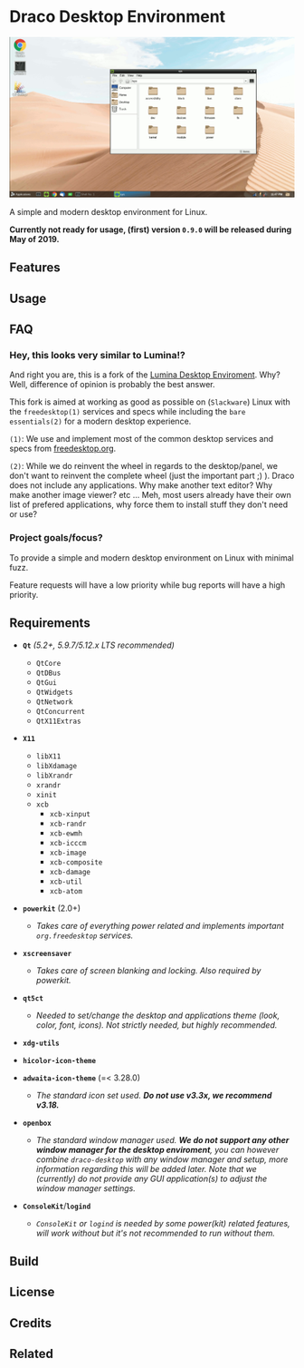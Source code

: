 # Draco Desktop Environment

![screenshot](draco-screenshot.gif)

A simple and modern desktop environment for Linux. 

**Currently not ready for usage, (first) version ``0.9.0`` will be released during May of 2019.**

## Features
## Usage
## FAQ

### Hey, this looks very similar to Lumina!?

And right you are, this is a fork of the [Lumina Desktop Enviroment](https://github.com/lumina-desktop/lumina). Why? Well, difference of opinion is probably the best answer. 

This fork is aimed at working as good as possible on (``Slackware``) Linux with the ``freedesktop(1)`` services and specs while including the ``bare essentials(2)`` for a modern desktop experience.

``(1)``: We use and implement most of the common desktop services and specs from [freedesktop.org](https://www.freedesktop.org/wiki/).

``(2)``: While we do reinvent the wheel in regards to the desktop/panel, we don't want to reinvent the complete wheel (just the important part ;) ). Draco does not include any applications. Why make another text editor? Why make another image viewer? etc ... Meh, most users already have their own list of prefered applications, why force them to install stuff they don't need or use?


### Project goals/focus?

To provide a simple and modern desktop environment on Linux with minimal fuzz.

Feature requests will have a low priority while bug reports will have a high priority.

## Requirements

  * **``Qt``** *(5.2+, 5.9.7/5.12.x LTS recommended)*
    * ``QtCore``
    * ``QtDBus``
    * ``QtGui``
    * ``QtWidgets``
    * ``QtNetwork``
    * ``QtConcurrent``
    * ``QtX11Extras``
  * **``X11``**
    * ``libX11``
    * ``libXdamage``
    * ``libXrandr``
    * ``xrandr``
    * ``xinit``
    * ``xcb``
      * ``xcb-xinput``
      * ``xcb-randr``
      * ``xcb-ewmh``
      * ``xcb-icccm``
      * ``xcb-image``
      * ``xcb-composite``
      * ``xcb-damage``
      * ``xcb-util``
      * ``xcb-atom``

  * **``powerkit``** (2.0+)
    * *Takes care of everything power related and implements important ``org.freedesktop`` services.*
  * **``xscreensaver``**
    * *Takes care of screen blanking and locking. Also required by powerkit.*
  * **``qt5ct``**
    * *Needed to set/change the desktop and applications theme (look, color, font, icons). Not strictly needed, but highly recommended.*
  * **``xdg-utils``**
  * **``hicolor-icon-theme``**
  * **``adwaita-icon-theme``** (=< 3.28.0)
    * *The standard icon set used. **Do not use v3.3x, we recommend v3.18.***
  * **``openbox``**
    * *The standard window manager used. ***We do not support any other window manager for the desktop enviroment***, you can however combine ``draco-desktop`` with any window manager and setup, more information regarding this will be added later. Note that we (currently) do not provide any GUI application(s) to adjust the window manager settings.*
  * **``ConsoleKit``**/**``logind``**
    * *``ConsoleKit`` or ``logind`` is needed by some power(kit) related features, will work without but it's not recommended to run without them.*

## Build
## License
## Credits
## Related
